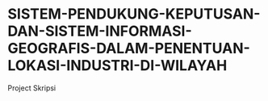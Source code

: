 # SISTEM-PENDUKUNG-KEPUTUSAN-DAN-SISTEM-INFORMASI-GEOGRAFIS-DALAM-PENENTUAN-LOKASI-INDUSTRI-DI-WILAYAH
Project Skripsi
